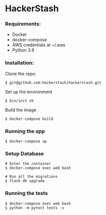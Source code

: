 # HackerStash

### Requirements:
- Docker
- docker-compose
- AWS credentials at ~/.aws
- Python 3.9

### Installation:
Clone the repo:
```shell script
$ git@github.com:hackerstash/hackerstash.git
```
Set up the environment
```shell script
$ bin/init.sh
```
Build the image
```shell script
$ docker-compose build
```

### Running the app
```shell script
$ docker-compose up
```

### Setup Database
```shell script
# Enter the container
$ docker-compose exec web bash

# Run all the migrations
$ flask db upgrade
```

### Running the tests
```shell script
$ docker-compose exec web bash
$ python -m pytest tests -s
```